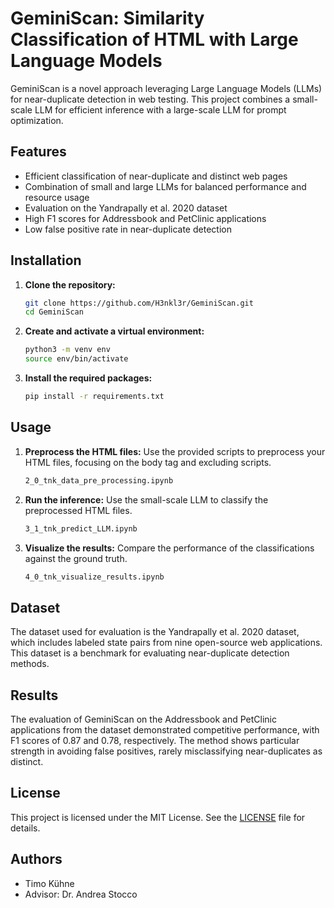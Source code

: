 # GeminiScan: Similarity Classification of HTML with Large Language Models

GeminiScan is a novel approach leveraging Large Language Models (LLMs) for near-duplicate detection in web testing. This project combines a small-scale LLM for efficient inference with a large-scale LLM for prompt optimization.

## Features

- Efficient classification of near-duplicate and distinct web pages
- Combination of small and large LLMs for balanced performance and resource usage
- Evaluation on the Yandrapally et al. 2020 dataset
- High F1 scores for Addressbook and PetClinic applications
- Low false positive rate in near-duplicate detection

## Installation

1. **Clone the repository:**
    ```bash
    git clone https://github.com/H3nkl3r/GeminiScan.git
    cd GeminiScan
    ```

2. **Create and activate a virtual environment:**
    ```bash
    python3 -m venv env
    source env/bin/activate
    ```

3. **Install the required packages:**
    ```bash
    pip install -r requirements.txt
    ```
## Usage

1. **Preprocess the HTML files:**
    Use the provided scripts to preprocess your HTML files, focusing on the body tag and excluding scripts.

    ```bash
    2_0_tnk_data_pre_processing.ipynb
    ```

2. **Run the inference:**
    Use the small-scale LLM to classify the preprocessed HTML files.

    ```bash
    3_1_tnk_predict_LLM.ipynb
    ```

4. **Visualize the results:**
    Compare the performance of the classifications against the ground truth.

    ```bash
    4_0_tnk_visualize_results.ipynb
    ```

## Dataset

The dataset used for evaluation is the Yandrapally et al. 2020 dataset, which includes labeled state pairs from nine open-source web applications. This dataset is a benchmark for evaluating near-duplicate detection methods.

## Results

The evaluation of GeminiScan on the Addressbook and PetClinic applications from the dataset demonstrated competitive performance, with F1 scores of 0.87 and 0.78, respectively. The method shows particular strength in avoiding false positives, rarely misclassifying near-duplicates as distinct.

## License

This project is licensed under the MIT License. See the [LICENSE](LICENSE) file for details.

## Authors

- Timo Kühne
- Advisor: Dr. Andrea Stocco
